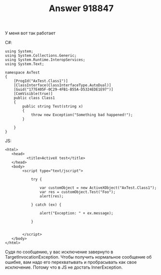 ﻿---
title: "Answer 918847"
se.owner.user_id: 240512
se.owner.display_name: "MSDN.WhiteKnight"
se.owner.link: "https://ru.stackoverflow.com/users/240512/msdn-whiteknight"
se.answer_id: 918847
se.question_id: 918656
se.post_type: answer
se.score: 2
se.is_accepted: True
---
<p>У меня вот так работает</p>

<p>C#:</p>

<pre><code>using System;
using System.Collections.Generic;
using System.Runtime.InteropServices;
using System.Text;

namespace AxTest
{
    [ProgId("AxTest.Class1")]
    [ClassInterface(ClassInterfaceType.AutoDual)]
    [Guid("177E405F-0C29-4FB1-B55A-D5324EDE1E97")]
    [ComVisible(true)]
    public class Class1 
    {
        public string Test(string x)
        {
            throw new Exception("Something bad happened!");
        }        

    }
}
</code></pre>

<p>JS:</p>

<pre><code>&lt;html&gt;
   &lt;head&gt;
          &lt;title&gt;ActiveX test&lt;/title&gt;
   &lt;/head&gt;
   &lt;body&gt;
        &lt;script type="text/jscript"&gt;

            try {

                var customObject = new ActiveXObject("AxTest.Class1");
                var res = customObject.Test("Foo");
                alert(res);

            } catch (ex) {

                alert("Exception: " + ex.message);

            }


        &lt;/script&gt;
   &lt;/body&gt;
&lt;/html&gt;
</code></pre>

<p>Судя по сообщению, у вас исключение завернуто в TargetInvocationException. Чтобы получить нормальное сообщение об ошибке, вам надо его перехватывать и пробрасывать как свое исключение. Потому что в JS не достать InnerException.</p>
